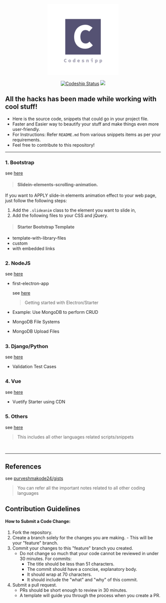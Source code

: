 <p align="center" ><a href="https://github.com/purveshmakode24/snippets" target="_blank" rel="noopener noreferrer"><img width="230" src="assets/logo/codesnipp-logo.png" alt="system monitor logo"></a></p>

<p align="center">
<a href="https://app.codeship.com/projects/370818" target="_blank"><img src="https://app.codeship.com/projects/3a809d00-d787-0137-1a21-42950646b1d0/status?branch=master" alt="Codeship Status"></a>
<a href="#"><img src="https://img.shields.io/github/contributors/purveshmakode24/Codesnipp?color=green"></a> 
</p>  

<h2>All the hacks has been made while working with cool stuff!</h2>

- Here is the source code, snippets that could go in your project file.
- Faster and Easier way to beautify your stuff and make things even more user-friendly.
- For Instructions: Refer `README.md` from various snippets items as per your requirements. 
- Feel free to contribute to this repository!
-----------------------------------------------------

### 1. Bootstrap
see [here](https://github.com/purveshmakode24/Codesnipp/tree/master/1.%20Bootstrap)

> #### Slidein-elements-scrolling-animation.

If you want to APPLY slide-in elements animation effect to your web page, just follow the following steps:

1. Add the `.slideanim` class to the element you want to slide in, 
2. Add the following files to your CSS and jQuery. 

> #### Starter Bootstrap Template

* template-with-library-files
* custom
* with embedded links
<h2></h2>

### 2. NodeJS
see [here](https://github.com/purveshmakode24/Codesnipp/tree/master/2.%20NodeJS)

* first-electron-app

  see [here](https://github.com/purveshmakode24/Codesnipp/tree/master/2.%20NodeJS/first-electron-app)
  > Getting started with Electron/Starter 
  
* Example: Use MongoDB to perform CRUD
* MongoDB File Systems
* MongoDB Upload Files 
<h2></h2>

### 3. Django/Python
see [here](https://github.com/purveshmakode24/Codesnipp/tree/master/3.%20Django)

* Validation Test Cases
<h2></h2>

### 4. Vue
see [here](https://github.com/purveshmakode24/Codesnipp/tree/master/4.%20Vue)

* Vuetify Starter using CDN
<h2></h2>

### 5. Others
see [here](https://github.com/purveshmakode24/Codesnipp/tree/master/5.%20Others)
> This includes all other languages related scripts/snippets

<br>

--------------------------------------
<h2>References</h2>

see [purveshmakode24/gists](https://gist.github.com/purveshmakode24)
> You can refer all the important notes related to all other coding languages

<h2>Contribution Guidelines</h2>

#### How to Submit a Code Change:

1) Fork the repository.
2) Create a branch solely for the changes you are making.
        - This will be your "feature" branch.
3) Commit your changes to this "feature" branch you created.
      - Do not change so much that your code cannot be reviewed in under 30 minutes.
        For commits:
           - The title should be less than 51 characters.
           - The commit should have a concise, explanatory body.
           - It should wrap at 70 characters.
           - It should include the "what" and "why" of this commit.
 4) Submit a pull request.
     - PRs should be short enough to review in 30 minutes.
     - A template will guide you through the process when you create a PR.
